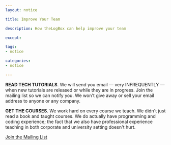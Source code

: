 ```yaml
---
layout: notice

title: Improve Your Team

description: How theLogBox can help improve your team

except:

tags:
- notice

categories:
- notice

---
```



**READ TECH TUTORIALS**. We will send you email &mdash; very INFREQUENTLY &mdash; when new tutorials are released or while they are in progress. Join the mailing list so we can notify you. We won't give away or sell your email address to anyone or any company. 

**GET THE COURSES**. We work hard on every course we teach. We didn't just read a book and taught courses. We do actually have programming and coding experience; the fact that we also have professional experience teaching in both corporate and university setting doesn't hurt. 


<a href='http://eepurl.com/BFz-X' class='button'>Join the Mailing List</a>

<!--

<div id="mc_embed_signup">

<form action="http://thelogbox.us5.list-manage.com/subscribe/post?u=ccf5609c10396fa44241f5400&amp;id=0117706770" method="post" id="mc-embedded-subscribe-form" name="mc-embedded-subscribe-form" class="validate" target="_blank" novalidate>
	
<input type="email" value="" name="EMAIL" class="email" id="mce-EMAIL" placeholder="To get our updates, enter your email here" required>
<div class="clear">  
  <input type="submit" value="Subscribe"
  name="subscribe" id="mc-embedded-subscribe"
  class="button">
</div>
</form>
</div>

-->